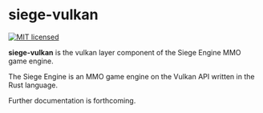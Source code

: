 # siege-vulkan

[![MIT licensed](https://img.shields.io/badge/license-MIT-blue.svg)](./LICENSE)

**siege-vulkan** is the vulkan layer component of the Siege Engine MMO game engine.

The Siege Engine is an MMO game engine on the Vulkan API written in the Rust language.

Further documentation is forthcoming.
